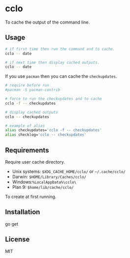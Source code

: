 # cclo

To cache the output of the command line.

## Usage

```sh
# if first time then run the command and to cache.
cclo -- date

# if next time then display cached outputs.
cclo -- date
```

If you use `pacman` then you can cache the `checkupdates`.

```sh
# require before run
#pacman -S pacman-contrib

# force to run the checkupdates and to cache
cclo -f -- checkupdates

# display cached outputs
cclo -- checkupdates

# example of alias
alias checkupdates='cclo -f -- checkupdates'
alias checklog='cclo -- checkupdates'
```

## Requirements

Require user cache directory.

- Unix systems: `$XDG_CACHE_HOME/cclo/` or `~/.cache/cclo/`
- Darwin: `$HOME/Library/Caches/cclo/`
- Windows:`%LocalAppData%\cclo\`
- Plan 9: `$home/lib/cache/cclo/`

To create at first running.

## Installation

go get

## License

MIT
